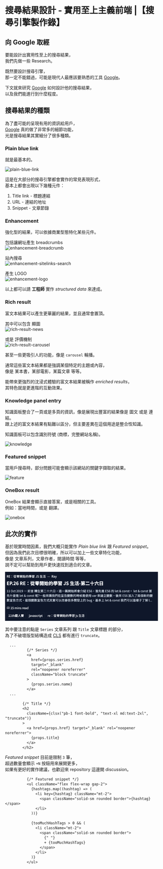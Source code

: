 # 搜尋結果設計 - 實用至上主義前端 |【搜尋引擎製作錄】

## 向 Google 取經

要能設計出實用性至上的搜尋結果，  
我們先做一些 Research。

既然要設計搜尋引擎，  
那一定不能錯過，可能是現代人最應該要熟悉的工具 [Google]。

下文就來研究 [Google] 如何設計他的搜尋結果，  
以及我們能進行到什麼程度。


## 搜尋結果的種類

為了盡可能的呈現有用的資訊給用戶，  
[Google] 真的做了非常多的細節功能，    
光是搜尋結果其實細分了很多種類。

### Plain blue link

就是最基本的。

![plain-blue-link]

這是在大部分的搜尋引擎都會實作的常見表現形式，  
基本上都會出現以下幾種元件：

1. Title link - 標題連結  
2. URL - 連結的地址
3. Snippet - 文章節錄

### Enhancement

強化型的結果，可以依據商業型態特化某些元件。

包括讓網址產生 breadcrumbs  
![enhancement-breadcrumb]

站內搜尋  
![enhancement-sitelinks-search]

產生 LOGO  
![enhancement-logo]

以上都可以請 **工程師** 實作 _structured data_ 來達成。

### Rich result

富文本結果可以產生更華麗的結果，並且通常會置頂。

其中可以包含 顯圖  
![rich-result-news]

或是 評價機制  
![rich-result-carousel]

甚至一些更吸引人的功能，像是 `carousel` 輪播。

通常這些富文本結果都是強調某個特定的主題或內容，  
像是 某本書，某部電影，某篇文章 等等。

能帶來更強烈的沈浸式體驗的富文本結果被稱作 _enriched results_，  
其特色就是更進階的互動效果。

### Knowledge panel entry

知識面板整合了一頁或是多頁的資訊，像是展現出豐富的結果像是 圖文 或是 連結。  
跟上述的富文本結果有點難以區分，但主要差異在這個用途是整合性知識。

知識面板可以包含識別符號 (商標，完整網站名稱)。

![knowledge]

### Featured snippet

當用戶搜尋時，部分問題可能會顯示該網站的關鍵字擷取的結果。 

![feature]

### OneBox result

OneBox 結果會顯示直接答案，或是相關的工具。  
例如：當地時間，或是 翻譯。

![onebox]

## 此次的實作

基於現實時間因素，我們大概只能實作 _Plain blue link_ 跟 _Featured snippet_。  
但因為我們此次目標很明確，所以可以加上一些文章特化功能，  
像是 文章系列，文章作者，閱讀時間 等等，  
說不定可以幫助到用戶更快速找到適合的文章。  

![search-result](./search-result.png)

其中要注意的點是 `Series` 文章系列 跟 `Title` 文章標題 的部分，  
為了不破壞版型結構造成 [CLS][cls] 都有進行 `truncate`。


```tsx
  ...
          {/* Series */}
          <a
            href={props.series.href}
            target="_blank"
            rel="noopener noreferrer"
            className="block truncate"
          >
            {props.series.name}
          </a>
  ...

        {/* Title */}
        <h2
          className={clsx("pb-1 font-bold", "text-xl md:text-2xl", "truncate")}
        >
          <a href={props.href} target="_blank" rel="noopener noreferrer">
            {props.title}
          </a>
        </h2>
```

_Featured snippet_ 目前是限制 `3` 筆，  
超過數量會顯示 `+N` 按鈕用來展開更多，  
如果有更好的實作建議，也歡迎來 repository 這邊開 discussion。

```tsx
          {/* Featured snippet */}
          <ul className="flex flex-wrap gap-2">
            {hashtags.map((hashtag) => (
              <li key={hashtag} className="mt-2">
                <span className="solid-sm rounded border">{hashtag}</span>
              </li>
            ))}

            {tooMuchHashTags > 0 && (
              <li className="mt-2">
                <span className="solid-sm rounded border">
                  {" "}
                  + {tooMuchHashTags}
                </span>
              </li>
            )}
          </ul>
```



[Google]: https://www.google.com/
[cls]: https://web.dev/cls/

[plain-blue-link]: https://lh3.googleusercontent.com/f7QwCxV68PwaawDzXPeYQcVAcUNM3HeIH5UBQ7eA3z3xatbstDImbhBvh0N1KMAD8GYI=w669

[enhancement-breadcrumb]: https://lh3.googleusercontent.com/_-fpyQHZtYose8tepRSnpfvpEGUy83xf52JN3c0nOgg2Sd6Qz_3tpEbjSTY3gcuUebE=w600

[enhancement-sitelinks-search]: https://lh3.googleusercontent.com/ysgRiNid2v6cjlMFqVmhxBksnLi82UFBMFjQaJDr6bSC8OQw9vHzqGSlRAMWdWk3_FI=w632

[enhancement-logo]: https://lh3.googleusercontent.com/XHpFSrrheebwjz6wz398m6vMZcNu-hOMkTw4Sxu6AiDZVAC9OH-C4yjIEB9VxLz6Bzo=w370

[rich-result-news]: https://lh3.googleusercontent.com/eg3fMTYdsSNv-V42ec_-fhYx_Brqji147SOl3biKQ-xePCgPIhLmGBUp1mnIvjlFCh8b=w341

[rich-result-carousel]: https://lh3.googleusercontent.com/-z5XLJmBTdRSL6LYx7jGGf2hDVL2Xxtx89GDgnY3NP4ewdDttw2hgT92Kgmpkk7wls4=w447

[knowledge]: https://lh3.googleusercontent.com/iSYfJ78_Fbx-UUatU6RVnYLuncTBIzwFjtfKWNT39G7G74yhS9fOPY1seuzyF0FqG50=w453

[feature]: https://lh3.googleusercontent.com/pS8uaGjTZt9ZtPNQ1gf5YveJfeh5b2Sut7sOYzP8EVx3IzjvPKoONEcz3Y1tQXetFm0=w560

[onebox]: https://lh3.googleusercontent.com/_Fj7Ri-KnO7dp0ZquV69MUjIn-hAM22gCCFelRu0C6-d82IYKstklsSfEJ8x5puhizAs=w413

